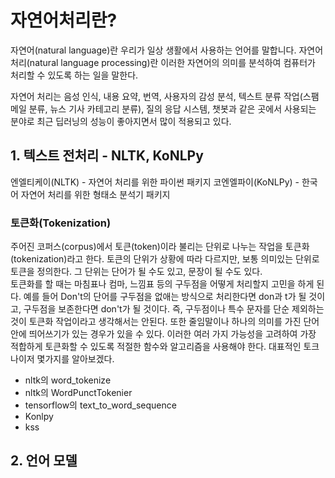 # 자연어처리란?
자연어(natural language)란 우리가 일상 생활에서 사용하는 언어를 말합니다. 자연어 처리(natural language processing)란 이러한 자연어의 의미를 분석하여 컴퓨터가 처리할 수 있도록 하는 일을 말한다.

자연어 처리는 음성 인식, 내용 요약, 번역, 사용자의 감성 분석, 텍스트 분류 작업(스팸 메일 분류, 뉴스 기사 카테고리 분류), 질의 응답 시스템, 챗봇과 같은 곳에서 사용되는 분야로 최근 딥러닝의 성능이 좋아지면서 많이 적용되고 있다.

## 1. 텍스트 전처리 - NLTK, KoNLPy
엔엘티케이(NLTK) - 자연어 처리를 위한 파이썬 패키지
코엔엘파이(KoNLPy) - 한국어 자연어 처리를 위한 형태소 분석기 패키지
### 토큰화(Tokenization)
주어진 코퍼스(corpus)에서 토큰(token)이라 불리는 단위로 나누는 작업을 토큰화(tokenization)라고 한다. 토큰의 단위가 상황에 따라 다르지만, 보통 의미있는 단위로 토큰을 정의한다. 그 단위는 단어가 될 수도 있고, 문장이 될 수도 있다.   
토큰화를 할 때는 마침표나 컴마, 느낌표 등의 구두점을 어떻게 처리할지 고민을 하게 된다. 예를 들어 Don't의 단어를 구두점을 없애는 방식으로 처리한다면 don과 t가 될 것이고, 구두점을 보존한다면 don't가 될 것이다. 즉, 구두점이나 특수 문자를 단순 제외하는 것이 토큰화 작업이라고 생각해서는 안된다. 또한 줄임말이나 하나의 의미를 가진 단어 안에 띄어쓰기가 있는 경우가 있을 수 있다. 이러한 여러 가지 가능성을 고려하여 가장 적합하게 토큰화할 수 있도록 적절한 함수와 알고리즘을 사용해야 한다. 대표적인 토크나이저 몇가지를 알아보겠다. 

- nltk의 word_tokenize
- nltk의 WordPunctTokenier
- tensorflow의 text_to_word_sequence
- Konlpy
- kss



## 2. 언어 모델


